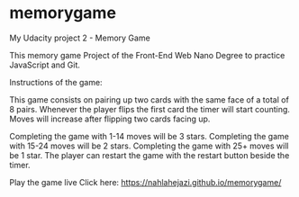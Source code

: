 # memorygame
My Udacity project 2 - Memory Game 

This memory game Project of the Front-End Web Nano Degree to practice JavaScript and Git.

Instructions of the game:

This game consists on pairing up two cards with the same face of a total of 8 pairs. 
Whenever the player flips the first card the timer will start counting.
Moves will increase after flipping two cards facing up.

Completing the game with 1-14 moves will be 3 stars.
Completing the game with 15-24 moves will be 2 stars.
Completing the game with 25+ moves will be 1 star.
The player can restart the game with the restart button beside the timer.

Play the game live
Click here: https://nahlahejazi.github.io/memorygame/
